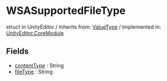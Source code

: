 # WSASupportedFileType
struct in UnityEditor
 / Inherits from: <a href="https://docs.unity3d.com/6000.2/Documentation/ScriptReference/ValueType.html">ValueType</a> / Implemented in: <a href="https://docs.unity3d.com/6000.2/Documentation/ScriptReference/UnityEditor.CoreModule.html">UnityEditor.CoreModule</a>

## Fields
- <a href="https://docs.unity3d.com/6000.2/Documentation/ScriptReference/WSASupportedFileType-contentType.html">contentType</a> : String
- <a href="https://docs.unity3d.com/6000.2/Documentation/ScriptReference/WSASupportedFileType-fileType.html">fileType</a> : String
